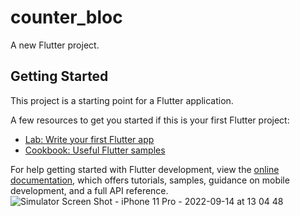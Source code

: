 # counter_bloc

A new Flutter project.

## Getting Started

This project is a starting point for a Flutter application.

A few resources to get you started if this is your first Flutter project:

- [Lab: Write your first Flutter app](https://docs.flutter.dev/get-started/codelab)
- [Cookbook: Useful Flutter samples](https://docs.flutter.dev/cookbook)

For help getting started with Flutter development, view the
[online documentation](https://docs.flutter.dev/), which offers tutorials,
samples, guidance on mobile development, and a full API reference.
![Simulator Screen Shot - iPhone 11 Pro - 2022-09-14 at 13 04 48](https://user-images.githubusercontent.com/36813561/190098903-8fd441f1-a3d3-4677-bcaf-d8b6cdab19b7.png)
